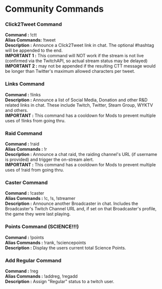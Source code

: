 # Community Commands



### Click2Tweet Command

   **Command :** !ctt <optional hashtag to add>  
   **Alias Commands:** !tweet  
   **Description :** Announce a Click2Tweet link in chat.  The optional #hashtag will be appended to the end.  
   **IMPORTANT 1 :** This command will NOT work if the stream is not live (confirmed via the TwitchAPI, so actual stream status may be delayed)  
   **IMPORTANT 2 :** **<optional hashtag>** may not be appended if the resulting CTT message would be longer than Twitter's maximum allowed characters per tweet.  


### Links Command

   **Command :** !links  
   **Description :** Announce a list of Social Media, Donation and other R&D related links in chat.  These include Twitch, Twitter, Steam Group, WYKTV and others.  
   **IMPORTANT :** This command has a cooldown for Mods to prevent multiple uses of !links from going thru.  


### Raid Command

   **Command :** !raid <optional twitch username>  
   **Alias Commands :** !r  
   **Description :** Announce a chat raid, the raiding channel's URL (if username is provided) and trigger the on-stream alert.  
   **IMPORTANT :** This command has a cooldown for Mods to prevent multiple uses of !raid from going thru.  


### Caster Command

   **Command :** !caster <twitch username>  
   **Alias Commands :** !c, !s, !streamer  
   **Description :** Announce another Broadcaster in chat.  Includes the Broadcaster's Twitch Channel URL and, if set on that Broadcaster's profile, the game they were last playing.  


### Points Command (SCIENCE!!!)

   **Command :** !points  
   **Alias Commands :** !rank, !sciencepoints  
   **Description :** Display the users current total Science Points.  


### Add Regular Command

   **Command :** !reg <twitch username>  
   **Alias Commands :** !addreg, !regadd  
   **Description :** Assign "Regular" status to a twitch user.  
